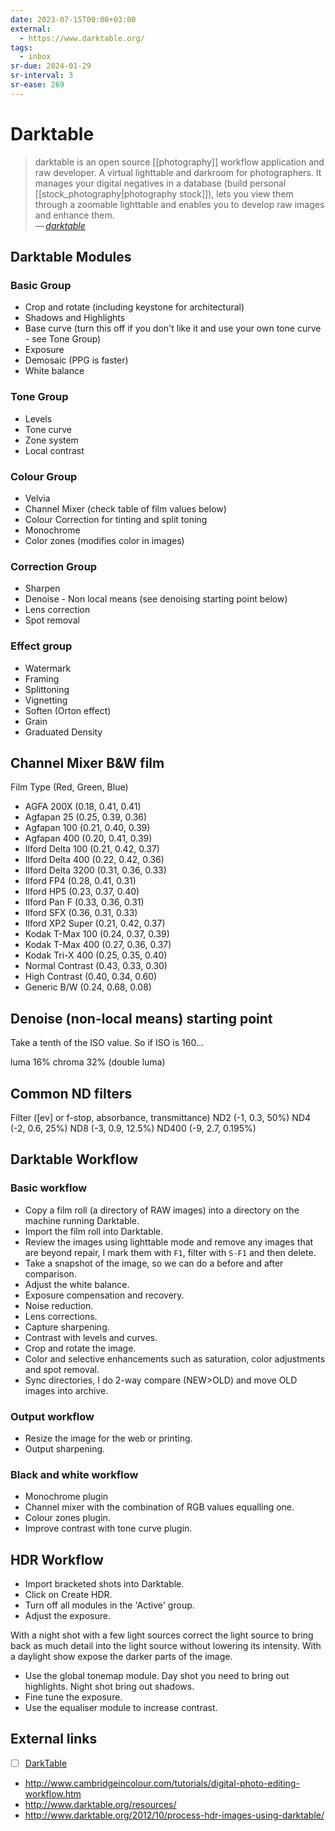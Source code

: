 ```yaml
---
date: 2023-07-15T00:00+03:00
external:
  - https://www.darktable.org/
tags:
  - inbox
sr-due: 2024-01-29
sr-interval: 3
sr-ease: 269
---
```


# Darktable

> darktable is an open source [[photography]] workflow application and raw
> developer. A virtual lighttable and darkroom for photographers. It manages
> your digital negatives in a database (build personal
> [[stock_photography|photography stock]]), lets you view them through a
> zoomable lighttable and enables you to develop raw images and enhance them.\
> — <cite>[darktable](https://www.darktable.org/)</cite>

## Darktable Modules

### Basic Group

- Crop and rotate (including keystone for architectural)
- Shadows and Highlights
- Base curve (turn this off if you don't like it and use your own tone curve - see Tone Group)
- Exposure
- Demosaic (PPG is faster)
- White balance

### Tone Group

- Levels
- Tone curve
- Zone system
- Local contrast

### Colour Group

- Velvia
- Channel Mixer (check table of film values below)
- Colour Correction for tinting and split toning
- Monochrome
- Color zones (modifies color in images)

### Correction Group

- Sharpen
- Denoise - Non local means (see denoising starting point below)
- Lens correction
- Spot removal

### Effect group

- Watermark
- Framing
- Splittoning
- Vignetting
- Soften (Orton effect)
- Grain
- Graduated Density

## Channel Mixer B&W film

Film Type (Red, Green, Blue)

- AGFA 200X (0.18, 0.41, 0.41)
- Agfapan 25 (0.25, 0.39, 0.36)
- Agfapan 100 (0.21, 0.40, 0.39)
- Agfapan 400 (0.20, 0.41, 0.39)
- Ilford Delta 100 (0.21,	0.42, 0.37)
- Ilford Delta 400 (0.22,	0.42, 0.36)
- Ilford Delta 3200 (0.31, 0.36, 0.33)
- Ilford FP4 (0.28, 0.41, 0.31)
- Ilford HP5 (0.23, 0.37, 0.40)
- Ilford Pan F (0.33, 0.36, 0.31)
- Ilford SFX (0.36, 0.31, 0.33)
- Ilford XP2 Super (0.21,	0.42, 0.37)
- Kodak T-Max 100 (0.24, 0.37, 0.39)
- Kodak T-Max 400 (0.27, 0.36, 0.37)
- Kodak Tri-X 400 (0.25, 0.35, 0.40)
- Normal Contrast (0.43, 0.33, 0.30)
- High Contrast (0.40, 0.34, 0.60)
- Generic B/W (0.24, 0.68, 0.08)

## Denoise (non-local means) starting point

Take a tenth of the ISO value. So if ISO is 160...

luma 16%
chroma 32% (double luma)

## Common ND filters

Filter ([ev] or f-stop, absorbance, transmittance)
ND2 (-1, 0.3, 50%)
ND4 (-2, 0.6, 25%)
ND8 (-3, 0.9, 12.5%)
ND400 (-9, 2.7, 0.195%)

## Darktable Workflow

### Basic workflow

- Copy a film roll (a directory of RAW images) into a directory on the machine
running Darktable.
- Import the film roll into Darktable.
- Review the images using lighttable mode and remove any images that are beyond
repair, I mark them with `F1`, filter with `S-F1` and then delete.
- Take a snapshot of the image, so we can do a before and after comparison.
- Adjust the white balance.
- Exposure compensation and recovery.
- Noise reduction.
- Lens corrections.
- Capture sharpening.
- Contrast with levels and curves.
- Crop and rotate the image.
- Color and selective enhancements such as saturation, color adjustments and
spot removal.
- Sync directories, I do 2-way compare (NEW>OLD) and move OLD images
into archive.

### Output workflow

- Resize the image for the web or printing.
- Output sharpening.

### Black and white workflow

- Monochrome plugin
- Channel mixer with the combination of RGB values equalling one.
- Colour zones plugin.
- Improve contrast with tone curve plugin.

## HDR Workflow

- Import bracketed shots into Darktable.
- Click on Create HDR.
- Turn off all modules in the 'Active' group.
- Adjust the exposure.

With a night shot with a few light sources correct the light source to bring back as much detail into the light source without lowering its intensity. With a daylight show expose the darker parts of the image.

- Use the global tonemap module. Day shot you need to bring out highlights. Night shot bring out shadows.
- Fine tune the exposure.
- Use the equaliser module to increase contrast.

## External links

- [ ] [DarkTable](https://www.youtube.com/playlist?list=PLlYWvzmJQTrRq7JrYdD7k3-8-v-uHnhK_)
- http://www.cambridgeincolour.com/tutorials/digital-photo-editing-workflow.htm
- http://www.darktable.org/resources/
- http://www.darktable.org/2012/10/process-hdr-images-using-darktable/
